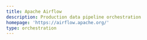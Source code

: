 ```yaml
---
title: Apache Airflow
description: Production data pipeline orchestration
homepage: 'https://airflow.apache.org/'
type: orchestration
---
```

